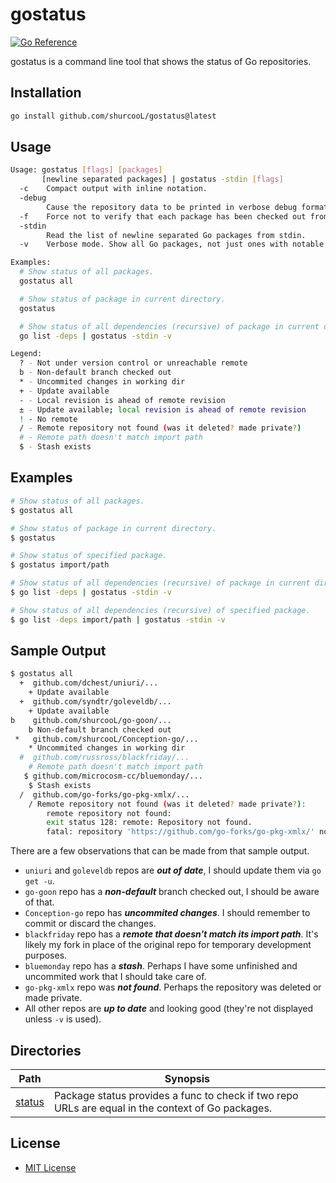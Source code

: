 gostatus
========

[![Go Reference](https://pkg.go.dev/badge/github.com/shurcooL/gostatus.svg)](https://pkg.go.dev/github.com/shurcooL/gostatus)

gostatus is a command line tool that shows the status of Go repositories.

Installation
------------

```sh
go install github.com/shurcooL/gostatus@latest
```

Usage
-----

```sh
Usage: gostatus [flags] [packages]
       [newline separated packages] | gostatus -stdin [flags]
  -c	Compact output with inline notation.
  -debug
    	Cause the repository data to be printed in verbose debug format.
  -f	Force not to verify that each package has been checked out from the source control repository implied by its import path. This can be useful if the source is a local fork of the original.
  -stdin
    	Read the list of newline separated Go packages from stdin.
  -v	Verbose mode. Show all Go packages, not just ones with notable status.

Examples:
  # Show status of all packages.
  gostatus all

  # Show status of package in current directory.
  gostatus

  # Show status of all dependencies (recursive) of package in current dir.
  go list -deps | gostatus -stdin -v

Legend:
  ? - Not under version control or unreachable remote
  b - Non-default branch checked out
  * - Uncommited changes in working dir
  + - Update available
  - - Local revision is ahead of remote revision
  ± - Update available; local revision is ahead of remote revision
  ! - No remote
  / - Remote repository not found (was it deleted? made private?)
  # - Remote path doesn't match import path
  $ - Stash exists
```

Examples
--------

```sh
# Show status of all packages.
$ gostatus all

# Show status of package in current directory.
$ gostatus

# Show status of specified package.
$ gostatus import/path

# Show status of all dependencies (recursive) of package in current dir.
$ go list -deps | gostatus -stdin -v

# Show status of all dependencies (recursive) of specified package.
$ go list -deps import/path | gostatus -stdin -v
```

Sample Output
-------------

```sh
$ gostatus all
  +  github.com/dchest/uniuri/...
	+ Update available
  +  github.com/syndtr/goleveldb/...
	+ Update available
b    github.com/shurcooL/go-goon/...
	b Non-default branch checked out
 *   github.com/shurcooL/Conception-go/...
	* Uncommited changes in working dir
  #  github.com/russross/blackfriday/...
	# Remote path doesn't match import path
   $ github.com/microcosm-cc/bluemonday/...
	$ Stash exists
  /  github.com/go-forks/go-pkg-xmlx/...
	/ Remote repository not found (was it deleted? made private?):
		remote repository not found:
		exit status 128: remote: Repository not found.
		fatal: repository 'https://github.com/go-forks/go-pkg-xmlx/' not found
```

There are a few observations that can be made from that sample output.

-	`uniuri` and `goleveldb` repos are ***out of date***, I should update them via `go get -u`.
-	`go-goon` repo has a ***non-default*** branch checked out, I should be aware of that.
-	`Conception-go` repo has ***uncommited changes***. I should remember to commit or discard the changes.
-	`blackfriday` repo has a ***remote that doesn't match its import path***. It's likely my fork in place of the original repo for temporary development purposes.
-	`bluemonday` repo has a ***stash***. Perhaps I have some unfinished and uncommited work that I should take care of.
-	`go-pkg-xmlx` repo was ***not found***. Perhaps the repository was deleted or made private.
-	All other repos are ***up to date*** and looking good (they're not displayed unless `-v` is used).

Directories
-----------

| Path                                                             | Synopsis                                                                                          |
|------------------------------------------------------------------|---------------------------------------------------------------------------------------------------|
| [status](https://pkg.go.dev/github.com/shurcooL/gostatus/status) | Package status provides a func to check if two repo URLs are equal in the context of Go packages. |

License
-------

-	[MIT License](LICENSE)
